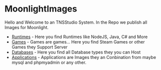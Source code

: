 # MoonlightImages


Hello and Welcome to an TNSStudio System.
In the Repo we publish all Images for Moonlight.

- [Runtimes](/runtimes/README.md)     - Here you find Runtimes like NodeJS, Java, C# and More
- [Games](/games/)                    - Games are games... Here you find Steam Games or other Games they Support Server
- [Databases](/database/)             - Here you find all Database types they you can Host
- [Applications](/applications/)      - Applications are Images they an Conbination from maybe mysql and phpmyadmin or any other.
